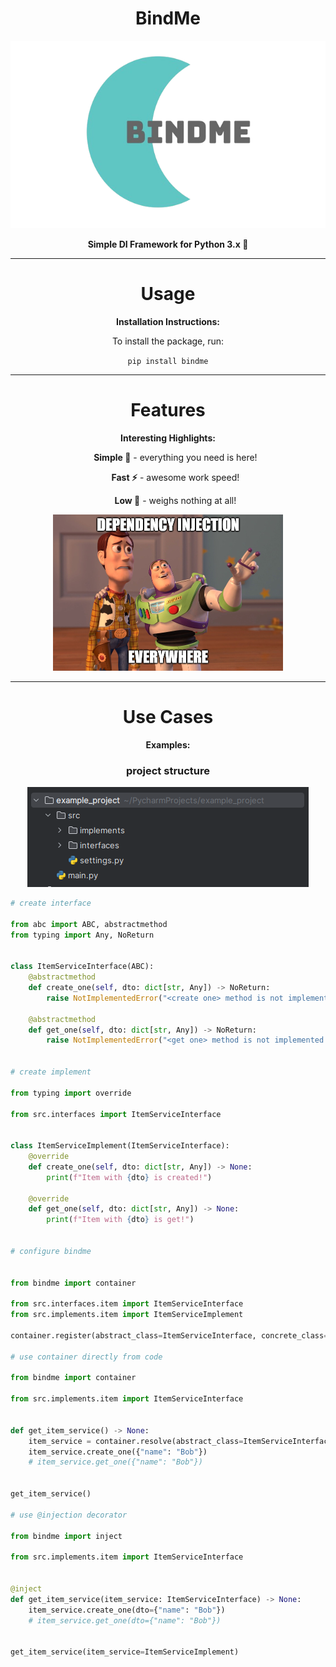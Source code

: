 <h1 align="center">BindMe</h1>

<p align="center">
  <img src="assets/technologies/bindme-logo.png" alt="BindMe Logo" height="300">
</p>

<p align="center">
  <strong>Simple DI Framework for Python 3.x 🐍</strong>
</p>

<hr>

<h1 align="center">Usage</h1>

<p align="center">
  <strong>Installation Instructions:</strong>
</p>

<p align="center">
  To install the package, run:
</p>

<p align="center">
  <code>pip install bindme</code>
</p>

<hr>

<h1 align="center">Features</h1>

<p align="center">
  <strong>Interesting Highlights:</strong>
</p>

<ul align="center">
  <p><strong>Simple 📕</strong> - everything you need is here!</p>
  <p><strong>Fast ⚡</strong> - awesome work speed!</p>
  <p><strong>Low 🍃</strong> - weighs nothing at all!</p>
</ul>

<p align="center">
  <img src="assets/common/di_meme_1.png" alt="DI meme 1 Logo" height="250">
</p>

<hr>

<h1 align="center">Use Cases</h1>

<p align="center">
  <strong>Examples:</strong>
</p>

<h3 align="center"> project structure </h3>
<p align="center">
   <img src="assets/technologies/example_structure.png" height="160">
</p>

```python
# create interface

from abc import ABC, abstractmethod
from typing import Any, NoReturn


class ItemServiceInterface(ABC):
    @abstractmethod
    def create_one(self, dto: dict[str, Any]) -> NoReturn:
        raise NotImplementedError("<create one> method is not implemented!")

    @abstractmethod
    def get_one(self, dto: dict[str, Any]) -> NoReturn:
        raise NotImplementedError("<get one> method is not implemented!")


# create implement

from typing import override

from src.interfaces import ItemServiceInterface


class ItemServiceImplement(ItemServiceInterface):
    @override
    def create_one(self, dto: dict[str, Any]) -> None:
        print(f"Item with {dto} is created!")
    
    @override
    def get_one(self, dto: dict[str, Any]) -> None:
        print(f"Item with {dto} is get!")


# configure bindme


from bindme import container

from src.interfaces.item import ItemServiceInterface
from src.implements.item import ItemServiceImplement

container.register(abstract_class=ItemServiceInterface, concrete_class=ItemServiceImplement)

# use container directly from code

from bindme import container

from src.implements.item import ItemServiceInterface


def get_item_service() -> None:
    item_service = container.resolve(abstract_class=ItemServiceInterface)
    item_service.create_one({"name": "Bob"})
    # item_service.get_one({"name": "Bob"})


get_item_service()

# use @injection decorator

from bindme import inject

from src.implements.item import ItemServiceInterface


@inject
def get_item_service(item_service: ItemServiceInterface) -> None:
    item_service.create_one(dto={"name": "Bob"})
    # item_service.get_one(dto={"name": "Bob"})


get_item_service(item_service=ItemServiceImplement)



```
